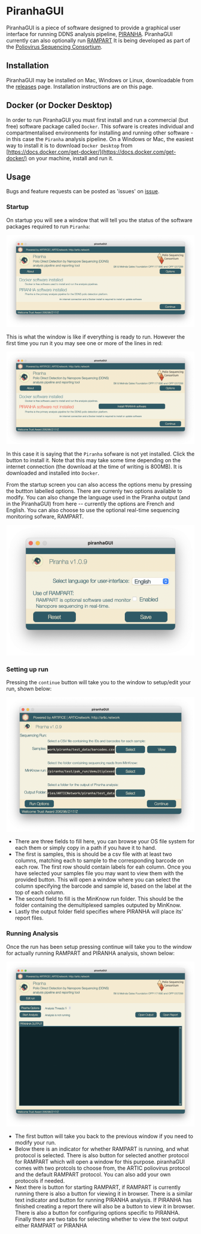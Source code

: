 # PiranhaGUI

PiranhaGUI is a piece of software designed to provide a graphical user interface for running DDNS analysis pipeline, [PIRANHA](https://github.com/polio-nanopore/piranha). PiranhaGUI currently can also optionally run [RAMPART](https://github.com/artic-network/rampart) It is being developed as part of the [Poliovirus Sequencing Consortium](https://polio-nanopore.github.io/). 
## Installation
PiranhaGUI may be installed on Mac, Windows or Linux, downloadable from the [releases](https://github.com/polio-nanopore/piranhaGUI/releases) page.
Installation instructions are on this page.

## Docker (or Docker Desktop)
In order to run PiranhaGUI you must first install and run a commercial (but free) software package called `Docker`. This sofware is creates individual and compartmentalised environments for installing and running other software - in this case the `Piranha` analysis pipeline. On a Windows or Mac, the easiest way to install it is to download `Docker Desktop` from [https://docs.docker.com/get-docker/](https://docs.docker.com/get-docker/) on your machine, install and run it. 

## Usage
Bugs and feature requests can be posted as 'issues' on [issue](https://github.com/polio-nanopore/piranhaGUI/issues).


### Startup
On startup you will see a window that will tell you the status of the software packages required to run `Piranha`:

<img src="./docs/startup_window.png">

This is what the window is like if everything is ready to run. However the first time you run it you may see one or more of the lines in red:

<img src="./docs/startup_window_not_installed.png">

In this case it is saying that the `Piranha` sofware is not yet installed. Click the button to install it. Note that this may take some time depending on the internet connection (the download at the time of writing is 800MB). It is downloaded and installed into `Docker`.

From the startup screen you can also access the options menu by pressing the buttton labelled options. There are currenly two options available to modify. You can also change the language used in the Piranha output (and in the PiranhaGUI) from here -- currently the options are French and English. You can also choose to use the optional real-time sequencing monitoring sofware, RAMPART.  

<img src="./docs/options_window.png">

### Setting up run
Pressing the `continue` button will take you to the window to setup/edit your run, shown below:

<img src="./docs/run_window.png">

- There are three fields to fill here, you can browse your OS file system for each them or simply copy in a path if you have it to hand. 
- The first is samples, this is should be a csv file with at least two columns, matching each to sample to the corresponding barcode on each row. The first row should contain labels for eah column. Once you have selected your samples file you may want to view them with the provided button. This will open a window where you can select the column specifying the barcode and sample id, based on the label at the top of each column. 
- The second field to fill is the MinKnow run folder. This should be the folder containing the demultiplexed samples outputed by MinKnow. 
- Lastly the output folder field specifies where PIRANHA will place its' report files.

### Running Analysis
Once the run has been setup pressing continue will take you to the window for actually running RAMPART and PIRANHA analysis, shown below:

<img src="./docs/analysis_window.png">

- The first button will take you back to the previous window if you need to modify your run. 
- Below there is an indicator for whether RAMPART is running, and what protocol is selected. There is also button for selected another protocol for RAMPART which will open a window for this purpose. piranhaGUI comes with two protcols to choose from, the ARTIC poliovirus protocol and the default RAMPART protocol. You can also add your own protocols if needed. 
- Next there is button for starting RAMPART, if RAMPART is currently running there is also a button for viewing it in browser. There is a similar text indicator and button for running PIRANHA analysis. If PIRANHA has finished creating a report there will also be a button to view it in browser. There is also a button for configuring options specific to PIRANHA. Finally there are two tabs for selecting whether to view the text output either RAMPART or PIRANHA
